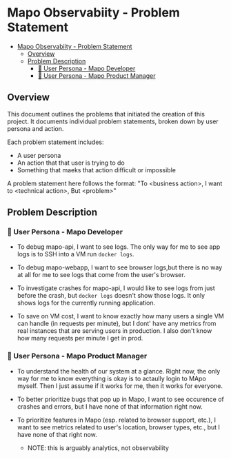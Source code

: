 # Mapo Observabiity - Problem Statement

- [Mapo Observabiity - Problem Statement](#mapo-observabiity---problem-statement)
  - [Overview](#overview)
  - [Problem Description](#problem-description)
    - [👤 User Persona - Mapo Developer](#-user-persona---mapo-developer)
    - [👤 User Persona - Mapo Product Manager](#-user-persona---mapo-product-manager)


## Overview
This document outlines the problems that initiated the creation of this project. 
It documents individual problem statements, broken down by user persona and action.


Each problem statement includes: 
- A user persona
- An action that that user is trying to do
- Something that maeks that action difficult or impossible

A problem statement here follows the format: "To \<business action>, I want to \<technical action>, But \<problem>"


## Problem Description

### 👤 User Persona - Mapo Developer
- To debug mapo-api, I want to see logs. The only way for me to see app logs is to SSH into a VM run `docker logs`.

- To debug mapo-webapp, I want to see browser logs,but there is no way at all for me to see logs that come from the user's browser.

- To investigate crashes for mapo-api, I would like to see logs from just before the crash, but `docker logs` doesn't show those logs. It only shows logs for the currently running application.

- To save on VM cost, I want to know exactly how many users a single VM can handle (in requests per minute), but I dont' have any metrics from real instances that are serving users in production. I also don't know how many requests per minute I get in prod.


### 👤 User Persona - Mapo Product Manager
- To understand the health of our system at a glance. Right now, the only way for me to know everything is okay is to actaully login to MApo myself. Then I just assume if it works for me, then it works for everyone.

- To better prioritize bugs that pop up in Mapo, I want to see occurence of crashes and errors, but I have none of that information right now.

- To prioritize features in Mapo (esp. related to browser support, etc.), I want to see metrics related to user's location, browser types, etc., but I have none of that right now.

  - NOTE: this is arguably analytics, not observability